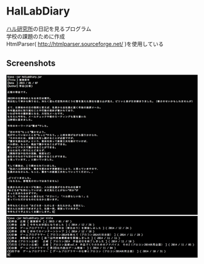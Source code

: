 # HalLabDiary
[ハル研究所](http://www.hallab.co.jp)の日記を見るプログラム  
学校の課題のために作成  
HtmlParser( http://htmlparser.sourceforge.net/ )を使用している

Screenshots
-----

<img src="./images/detail.png">
<img src="./images/titles.png">
